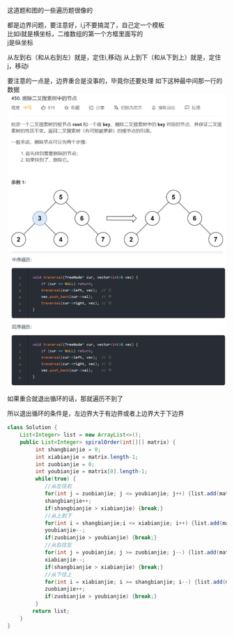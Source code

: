 
这道题和图的一些遍历题很像的  

都是边界问题，要注意好，i,j不要搞混了，自己定一个模板  
比如i就是横坐标，二维数组的第一个方框里面写的  
j是纵坐标   

从左到右（和从右到左）就是，定住i,移动j
从上到下（和从下到上）就是，定住j，移动i

要注意的一点是，边界重合是没事的，毕竟你还要处理 如下这种最中间那一行的数据
![img_1.png](img_1.png)    
![img.png](img.png)    

如果重合就退出循环的话，那就遍历不到了   

所以退出循环的条件是，左边界大于有边界或者上边界大于下边界   
```java
class Solution {
    List<Integer> list = new ArrayList<>();
    public List<Integer> spiralOrder(int[][] matrix) {
         int shangbianjie = 0;
         int xiabianjie = matrix.length-1;
         int zuobianjie = 0;
         int youbianjie = matrix[0].length-1;
         while(true) {
            //从左往右  
            for(int j = zuobianjie; j <= youbianjie; j++) {list.add(matrix[shangbianjie][j]);}
            shangbianjie++;
            if(shangbianjie > xiabianjie) {break;}
            //从上到下
            for(int i = shangbianjie;i <= xiabianjie; i++) {list.add(matrix[i][youbianjie]);}
            youbianjie--;
            if(zuobianjie > youbianjie) {break;}
            //从右往左
            for(int j = youbianjie; j >= zuobianjie; j--) {list.add(matrix[xiabianjie][j]);}
            xiabianjie--;
            if(shangbianjie > xiabianjie) {break;}
            //从下往上
            for(int i = xiabianjie; i >= shangbianjie; i--) {list.add(matrix[i][zuobianjie]);}
            zuobianjie++;
            if(zuobianjie > youbianjie) {break;}
         }
        return list;
    }
}
```